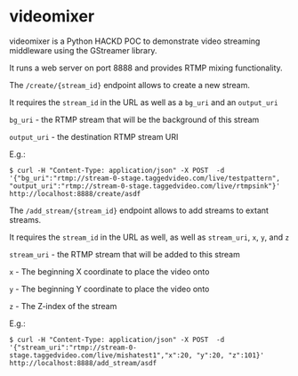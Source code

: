 videomixer
==========
videomixer is a Python HACKD POC to demonstrate video streaming middleware using the GStreamer library.

It runs a web server on port 8888 and provides RTMP mixing functionality.

The `/create/{stream_id}` endpoint allows to create a new stream.

It requires the `stream_id` in the URL as well as a `bg_uri` and an `output_uri`

`bg_uri` - the RTMP stream that will be the background of this stream

`output_uri` - the destination RTMP stream URI

E.g.:

    $ curl -H "Content-Type: application/json" -X POST  -d '{"bg_uri":"rtmp://stream-0-stage.taggedvideo.com/live/testpattern", "output_uri":"rtmp://stream-0-stage.taggedvideo.com/live/rtmpsink"}' http://localhost:8888/create/asdf

The `/add_stream/{stream_id}` endpoint allows to add streams to extant streams.

It requires the `stream_id` in the URL as well, as well as `stream_uri`, `x`, `y`, and `z`

`stream_uri` - the RTMP stream that will be added to this stream

`x` - The beginning X coordinate to place the video onto

`y` - The beginning Y coordinate to place the video onto

`z` - The Z-index of the stream

E.g.:

    $ curl -H "Content-Type: application/json" -X POST  -d '{"stream_uri":"rtmp://stream-0-stage.taggedvideo.com/live/mishatest1","x":20, "y":20, "z":101}' http://localhost:8888/add_stream/asdf
